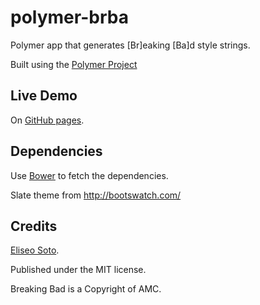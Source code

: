 # polymer-brba

Polymer app that generates [Br]eaking [Ba]d style strings.

Built using the [Polymer Project](http://www.polymer-project.org/) 

## Live Demo

On [GitHub pages](http://eliseosoto.github.io/polymer-brba/index.html).

## Dependencies

Use [Bower](http://bower.io/) to fetch the dependencies.

Slate theme from http://bootswatch.com/

## Credits

[Eliseo Soto](http://about.me/eliseosoto).

Published under the MIT license.

Breaking Bad is a Copyright of AMC.
